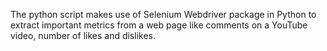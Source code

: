 The python script makes use of Selenium Webdriver package in Python to extract important metrics from a web page like comments on a YouTube video,
number of likes and dislikes.
